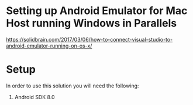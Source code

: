 # Setting up Android Emulator  for Mac Host running Windows in Parallels

https://solidbrain.com/2017/03/06/how-to-connect-visual-studio-to-android-emulator-running-on-os-x/

# Setup

In order to use this solution you will need the following:

1. Android SDK 8.0
